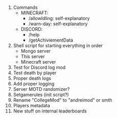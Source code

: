 1. Commands
    - MINECRAFT:
        - /allowIdling: self-explanatory
        - /warn-day: self-explanatory
    - DISCORD:
        - /help
        - /getAchiviementData
2. Shell script for starting everything in order
    - Mongo server
    - This server
    - Minecraft server
3. Test for Discord log mod
4. Test death by player
5. Proper death logs
6. Add proper logging
7. Server MOTD randomizer?
8. Setgamerules (init script?)
9. Rename "CollegeMod" to "andreimod" or smth
10. Players metadata
11. New stuff on internal leaderboards
